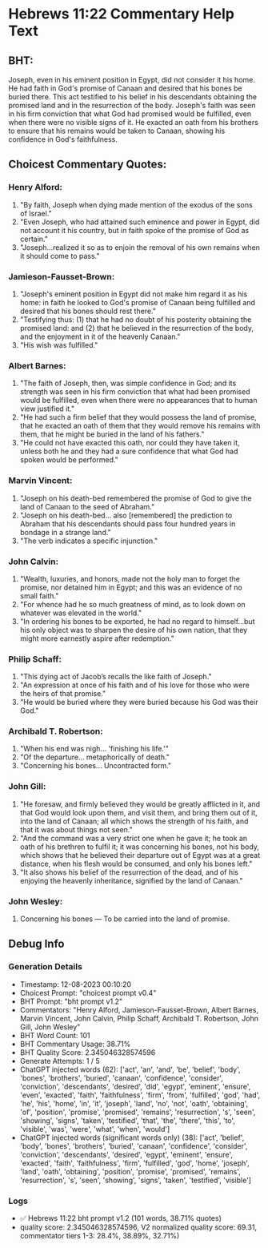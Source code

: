 # Hebrews 11:22 Commentary Help Text

## BHT:
Joseph, even in his eminent position in Egypt, did not consider it his home. He had faith in God's promise of Canaan and desired that his bones be buried there. This act testified to his belief in his descendants obtaining the promised land and in the resurrection of the body. Joseph's faith was seen in his firm conviction that what God had promised would be fulfilled, even when there were no visible signs of it. He exacted an oath from his brothers to ensure that his remains would be taken to Canaan, showing his confidence in God's faithfulness.

## Choicest Commentary Quotes:
### Henry Alford:
1. "By faith, Joseph when dying made mention of the exodus of the sons of Israel." 
2. "Even Joseph, who had attained such eminence and power in Egypt, did not account it his country, but in faith spoke of the promise of God as certain."
3. "Joseph...realized it so as to enjoin the removal of his own remains when it should come to pass."

### Jamieson-Fausset-Brown:
1. "Joseph's eminent position in Egypt did not make him regard it as his home: in faith he looked to God's promise of Canaan being fulfilled and desired that his bones should rest there." 
2. "Testifying thus: (1) that he had no doubt of his posterity obtaining the promised land: and (2) that he believed in the resurrection of the body, and the enjoyment in it of the heavenly Canaan." 
3. "His wish was fulfilled."

### Albert Barnes:
1. "The faith of Joseph, then, was simple confidence in God; and its strength was seen in his firm conviction that what had been promised would be fulfilled, even when there were no appearances that to human view justified it."
2. "He had such a firm belief that they would possess the land of promise, that he exacted an oath of them that they would remove his remains with them, that he might be buried in the land of his fathers."
3. "He could not have exacted this oath, nor could they have taken it, unless both he and they had a sure confidence that what God had spoken would be performed."

### Marvin Vincent:
1. "Joseph on his death-bed remembered the promise of God to give the land of Canaan to the seed of Abraham."
2. "Joseph on his death-bed... also [remembered] the prediction to Abraham that his descendants should pass four hundred years in bondage in a strange land."
3. "The verb indicates a specific injunction."

### John Calvin:
1. "Wealth, luxuries, and honors, made not the holy man to forget the promise, nor detained him in Egypt; and this was an evidence of no small faith."
2. "For whence had he so much greatness of mind, as to look down on whatever was elevated in the world."
3. "In ordering his bones to be exported, he had no regard to himself...but his only object was to sharpen the desire of his own nation, that they might more earnestly aspire after redemption."

### Philip Schaff:
1. "This dying act of Jacob’s recalls the like faith of Joseph."
2. "An expression at once of his faith and of his love for those who were the heirs of that promise."
3. "He would be buried where they were buried because his God was their God."

### Archibald T. Robertson:
1. "When his end was nigh... 'finishing his life.'" 
2. "Of the departure... metaphorically of death." 
3. "Concerning his bones... Uncontracted form."

### John Gill:
1. "He foresaw, and firmly believed they would be greatly afflicted in it, and that God would look upon them, and visit them, and bring them out of it, into the land of Canaan; all which shows the strength of his faith, and that it was about things not seen."
2. "And the command was a very strict one when he gave it; he took an oath of his brethren to fulfil it; it was concerning his bones, not his body, which shows that he believed their departure out of Egypt was at a great distance, when his flesh would be consumed, and only his bones left."
3. "It also shows his belief of the resurrection of the dead, and of his enjoying the heavenly inheritance, signified by the land of Canaan."

### John Wesley:
1. Concerning his bones — To be carried into the land of promise.



## Debug Info
### Generation Details
- Timestamp: 12-08-2023 00:10:20
- Choicest Prompt: "choicest prompt v0.4"
- BHT Prompt: "bht prompt v1.2"
- Commentators: "Henry Alford, Jamieson-Fausset-Brown, Albert Barnes, Marvin Vincent, John Calvin, Philip Schaff, Archibald T. Robertson, John Gill, John Wesley"
- BHT Word Count: 101
- BHT Commentary Usage: 38.71%
- BHT Quality Score: 2.345046328574596
- Generate Attempts: 1 / 5
- ChatGPT injected words (62):
	['act', 'an', 'and', 'be', 'belief', 'body', 'bones', 'brothers', 'buried', 'canaan', 'confidence', 'consider', 'conviction', 'descendants', 'desired', 'did', 'egypt', 'eminent', 'ensure', 'even', 'exacted', 'faith', 'faithfulness', 'firm', 'from', 'fulfilled', 'god', 'had', 'he', 'his', 'home', 'in', 'it', 'joseph', 'land', 'no', 'not', 'oath', 'obtaining', 'of', 'position', 'promise', 'promised', 'remains', 'resurrection', 's', 'seen', 'showing', 'signs', 'taken', 'testified', 'that', 'the', 'there', 'this', 'to', 'visible', 'was', 'were', 'what', 'when', 'would']
- ChatGPT injected words (significant words only) (38):
	['act', 'belief', 'body', 'bones', 'brothers', 'buried', 'canaan', 'confidence', 'consider', 'conviction', 'descendants', 'desired', 'egypt', 'eminent', 'ensure', 'exacted', 'faith', 'faithfulness', 'firm', 'fulfilled', 'god', 'home', 'joseph', 'land', 'oath', 'obtaining', 'position', 'promise', 'promised', 'remains', 'resurrection', 's', 'seen', 'showing', 'signs', 'taken', 'testified', 'visible']

### Logs
- ✅ Hebrews 11:22 bht prompt v1.2 (101 words, 38.71% quotes)
- quality score: 2.345046328574596, V2 normalized quality score: 69.31, commentator tiers 1-3: 28.4%, 38.89%, 32.71%)